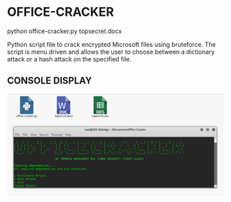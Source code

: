 # OFFICE-CRACKER

python office-cracker.py topsecret.docx

Python script file to crack encrypted Microsoft files using bruteforce. The script is menu driven and allows the user to choose between a dictionary attack or a hash attack on the specified file.

## CONSOLE DISPLAY
![Screenshot](picture0.png)

